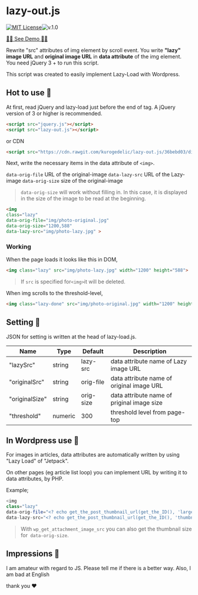 # lazy-out.js

[![MIT License](http://img.shields.io/badge/license-MIT-blue.svg?style=flat)](LICENSE)![v.1.0](https://img.shields.io/badge/version-1.0-red.svg)


[🤦‍♀️ See Demo 🤦‍♀️](https://kurogedelic.github.io/lazy-out.js/)


Rewrite "src" attributes of img element by scroll event. 
You write **"lazy" image URL** and **original image URL** in **data   attribute** of the img element. 
You need jQuery 3 + to run this script.

This script was created to easily implement Lazy-Load with Wordpress.

## Hot to use 🤧

At first, read jQuery and lazy-load just before the end of <body> tag.
A jQuery version of 3 or higher is recommended.
  
```html
<script src="jquery.js"></script>
<script src="lazy-out.js"></script>
```

or CDN

```html
<script src="https://cdn.rawgit.com/kurogedelic/lazy-out.js/36bebd03/dist/lazy-out.min.js"></script>
```

Next, write the necessary items in the data attribute of `<img>`.

`data-orig-file` URL of the original-image
`data-lazy-src` URL of the Lazy-image
`data-orig-size` size of the original-image

> `data-orig-size` will work without filling in.
> In this case, it is displayed in the size of the image to be read at the beginning.


```html
<img 
class="lazy"
data-orig-file="img/photo-original.jpg"
data-orig-size="1200,588"
data-lazy-src="img/photo-lazy.jpg" >
```

### Working

When the page loads it looks like this in DOM,

```html
<img class="lazy" src="img/photo-lazy.jpg" width="1200" height="588">
```
> If `src` is specified for` <img> `it will be deleted.

When img scrolls to the threshold-level,

```html
<img class="lazy-done" src="img/photo-original.jpg" width="1200" height="588">
```

## Setting 🤧
JSON for setting is written at the head of lazy-load.js.

Name | Type | Default | Description
------ | ---- | ------- | -----------
"lazySrc" | string | lazy-src | data attribute name of Lazy image URL
"originalSrc" | string | orig-file | data attribute name of original image URL
"originalSize" | string | orig-size | data attribute name of priginal image size
"threshold" | numeric | 300 | threshold level from page-top

## In Wordpress use 🤧

For images in articles, data attributes are automatically written by using "Lazy Load" of "Jetpack".

On other pages (eg article list loop) you can implement URL by writing it to data attributes, by PHP.

Example;

````php
<img 
class="lazy"
data-orig-file="<? echo get_the_post_thumbnail_url(get_the_ID(), 'large'); ?>"
data-lazy-src="<? echo get_the_post_thumbnail_url(get_the_ID(), 'thumbnail'); ?>" >
````

> With `wp_get_attachment_image_src` you can also get the thumbnail size for` data-orig-size`.


## Impressions 🙇
I am amateur with regard to JS.
Please tell me if there is a better way.
Also, I am bad at English

thank you
❤️
